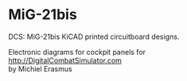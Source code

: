 # MiG-21bis
DCS: MiG-21bis KiCAD printed circuitboard designs.

Electronic diagrams for cockpit panels for http://DigitalCombatSimulator.com <br/>
by Michiel Erasmus <br/>
